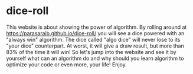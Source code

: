 # dice-roll
This website is about showing the power of algorithm. By rolling around at https://parasaraib.github.io/dice-roll/ you will see a dice powered with an "always win" algorithm. The dice called "algo dice" will never lose to its "your dice" counterpart. At worst, it will give a draw result, but more than 83% of the time it will win! So let's jump into the website and see it by yourself what can an algorithm do and why should you learn algorithm to optimize your code or even more, your life! Enjoy.
